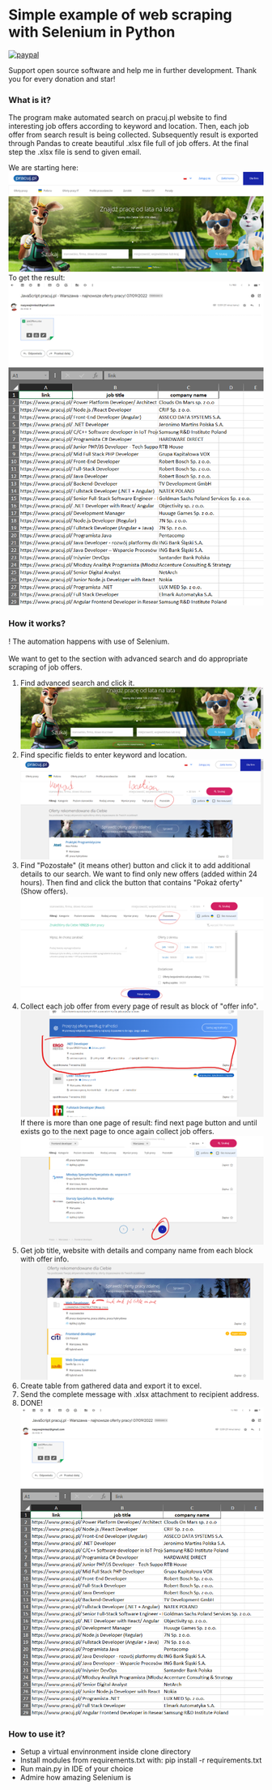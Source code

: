 # Simple example of web scraping with Selenium in Python  
[![paypal](https://www.paypalobjects.com/en_US/i/btn/btn_donate_SM.gif)](https://www.paypal.com/cgi-bin/webscr?cmd=_s-xclick&hosted_button_id=3KAJXTAYQC7BW)

Support open source software and help me in further development. Thank you for every donation and star!

### What is it? 
The program make automated search on pracuj.pl website to find interesting job offers according to keyword and location. Then, each job offer from search result is being collected. Subsequently result is exported through Pandas to create beautiful .xlsx file full of job offers. At the final step the .xlsx file is send to given email. 

We are starting here:<br>
![pracuj.pl website](./readmeImages/pracujWebsite.png "pracuj.pl website")<br>
To get the result:<br>
![mail result - received job offers](./readmeImages/mailResult.png "mail result - received job offers")<br>
![excel result- received job offers](./readmeImages/excelResult.png "excel result - received job offers")

### How it works?
! The automation happens with use of Selenium.<br><br>
We want to get to the section with advanced search and do appropriate scraping of job offers. 
1. Find advanced search and click it.<br>
![advanced search position](./readmeImages/advancedSearchPosition.png "advanced search position")
2. Find specific fields to enter keyword and location.<br>
![advanced search](./readmeImages/advancedSearch.png "advanced search")
3. Find "Pozostałe" (it means other) button and click it to add additional details to our search. We want to find only new offers (added within 24 hours). Then find and click the button that contains "Pokaż oferty"(Show offers).<br>
![other details about search](./readmeImages/otherDetailsSearch.png "other details about search")
4. Collect each job offer from every page of result as block of "offer info".<br>
![search result](./readmeImages/searchResult.png "search result")<br>
If there is more than one page of result: find next page button and until exists go to the next page to once again collect job offers.<br>
![next page button](./readmeImages/nextPageButton.png "next page button")
5. Get job title, website with details and company name from each block with offer info.<br>
![job offer details](./readmeImages/jobOfferDetails.png "job offer details")
6. Create table from gathered data and export it to excel.
7. Send the complete message with .xlsx attachment to recipient address.
8. DONE!
![mail result - received job offers](./readmeImages/mailResult.png "mail result - received job offers")
![excel result- received job offers](./readmeImages/excelResult.png "excel result - received job offers")

### How to use it? 
* Setup a virtual envinronment inside clone directory
* Install modules from requirements.txt with:
    pip install -r requirements.txt
* Run main.py in IDE of your choice 
* Admire how amazing Selenium is 